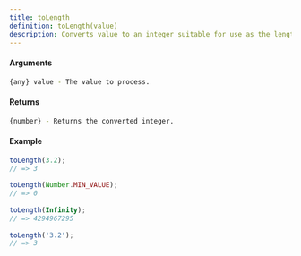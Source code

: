 ```yaml
---
title: toLength
definition: toLength(value)
description: Converts value to an integer suitable for use as the length of an array-like object.
---
```



#### Arguments


```bash
{any} value - The value to process.
```


#### Returns


```bash
{number} - Returns the converted integer.
```


#### Example


```ts
toLength(3.2);
// => 3
 
toLength(Number.MIN_VALUE);
// => 0
 
toLength(Infinity);
// => 4294967295
 
toLength('3.2');
// => 3
```